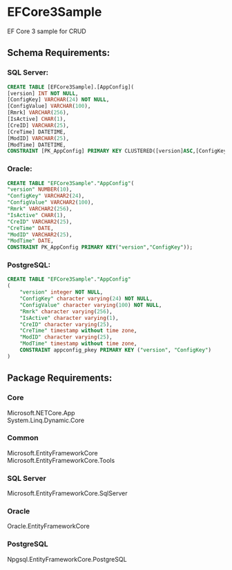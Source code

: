 # EFCore3Sample
EF Core 3 sample for CRUD

## Schema Requirements:
### SQL Server:
  
```sql
CREATE TABLE [EFCore3Sample].[AppConfig](
[version] INT NOT NULL,    
[ConfigKey] VARCHAR(24) NOT NULL,  
[ConfigValue] VARCHAR(100),  
[Rmrk] VARCHAR(256),  
[IsActive] CHAR(1),  
[CreID] VARCHAR(25),  
[CreTime] DATETIME,  
[ModID] VARCHAR(25),  
[ModTime] DATETIME,  
CONSTRAINT [PK_AppConfig] PRIMARY KEY CLUSTERED([version]ASC,[ConfigKey]ASC));
```
  
### Oracle:
```sql
CREATE TABLE "EFCore3Sample"."AppConfig"(  
"version" NUMBER(10),  
"ConfigKey" VARCHAR2(24),  
"ConfigValue" VARCHAR2(100),  
"Rmrk" VARCHAR2(256),  
"IsActive" CHAR(1),  
"CreID" VARCHAR2(25),  
"CreTime" DATE,  
"ModID" VARCHAR2(25),  
"ModTime" DATE,  
CONSTRAINT PK_AppConfig PRIMARY KEY("version","ConfigKey"));
``` 
  
### PostgreSQL:
```sql
CREATE TABLE "EFCore3Sample"."AppConfig"  
(  
    "version" integer NOT NULL,  
    "ConfigKey" character varying(24) NOT NULL,  
    "ConfigValue" character varying(100) NOT NULL,  
    "Rmrk" character varying(256),  
    "IsActive" character varying(1),  
    "CreID" character varying(25),  
    "CreTime" timestamp without time zone,  
    "ModID" character varying(25),  
    "ModTime" timestamp without time zone,  
    CONSTRAINT appconfig_pkey PRIMARY KEY ("version", "ConfigKey")  
)
```
  
## Package Requirements:
### Core
Microsoft.NETCore.App  
System.Linq.Dynamic.Core 
### Common
Microsoft.EntityFrameworkCore  
Microsoft.EntityFrameworkCore.Tools
### SQL Server
Microsoft.EntityFrameworkCore.SqlServer
### Oracle
Oracle.EntityFrameworkCore
### PostgreSQL
Npgsql.EntityFrameworkCore.PostgreSQL
